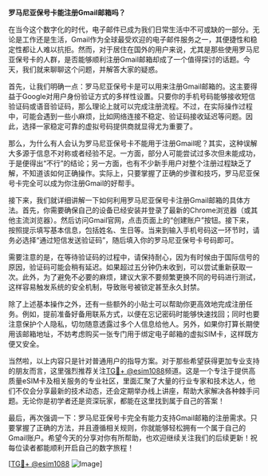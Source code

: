 **罗马尼亚保号卡能注册Gmail邮箱吗？**

在当今这个数字化的时代，电子邮件已成为我们日常生活中不可或缺的一部分。无论是工作还是生活，Gmail作为全球最受欢迎的电子邮件服务之一，其便捷性和稳定性都让人难以抗拒。然而，对于居住在国外的用户来说，尤其是那些使用罗马尼亚保号卡的人群，是否能够顺利注册Gmail邮箱却成了一个值得探讨的话题。今天，我们就来聊聊这个问题，并解答大家的疑惑。

首先，让我们明确一点：罗马尼亚保号卡是可以用来注册Gmail邮箱的。这主要得益于Google对用户身份验证方式的多样性设置。只要你的手机号码能够接收短信验证码或语音验证码，那么理论上就可以完成注册流程。不过，在实际操作过程中，可能会遇到一些小麻烦，比如网络连接不稳定、验证码接收延迟等问题。因此，选择一家稳定可靠的虚拟号码提供商就显得尤为重要了。

那么，为什么有人会认为罗马尼亚保号卡不能用于注册Gmail呢？其实，这种误解大多源于信息不对称或者经验不足。一方面，部分人可能尝试过多次但未能成功，于是便得出“不行”的结论；另一方面，也有不少新手用户对整个注册过程缺乏了解，不知道该如何正确操作。实际上，只要掌握了正确的步骤和技巧，罗马尼亚保号卡完全可以成为你注册Gmail的好帮手。

接下来，我们就详细讲解一下如何利用罗马尼亚保号卡注册Gmail邮箱的具体方法。首先，你需要确保自己的设备已经安装并登录了最新的Chrome浏览器（或其他主流浏览器）。然后访问Gmail官网，点击页面上的“创建账户”按钮。接下来，按照提示填写基本信息，包括姓名、生日等。当来到输入手机号码这一环节时，请务必选择“通过短信发送验证码”，随后填入你的罗马尼亚保号卡号码即可。

需要注意的是，在等待验证码的过程中，请保持耐心，因为有时候由于国际信号的原因，验证码可能会稍有延迟。如果超过五分钟仍未收到，可以尝试重新获取一次。此外，为了避免不必要的麻烦，建议大家不要频繁更换不同的号码进行测试，这样容易触发系统的安全机制，导致账号被锁定甚至永久封禁。

除了上述基本操作之外，还有一些额外的小贴士可以帮助你更高效地完成注册任务。例如，提前准备好备用联系方式，以便在忘记密码时能够快速找回；同时也要注意保护个人隐私，切勿随意透露过多个人信息给他人。另外，如果你打算长期使用该邮箱地址，不妨考虑购买一张专门用于绑定电子邮箱的虚拟SIM卡，这样既方便又安全。

当然啦，以上内容只是针对普通用户的指导方案。对于那些希望获得更加专业支持的朋友而言，这里强烈推荐关注[TG💪+ @esim1088](https://t.me/s/esim1088)频道。这是一个专注于提供高质量eSIM卡及相关服务的专业社区，里面汇聚了大量的行业专家和技术达人，他们不仅会分享最新的技术动态，还会定期举办线上讲座，帮助大家解决各种棘手问题。无论你是初学者还是资深玩家，都能在这里找到属于自己的答案！

最后，再次强调一下：罗马尼亚保号卡完全有能力支持Gmail邮箱的注册需求。只要掌握了正确的方法，并且遵循相关规则，你就能够轻松拥有一个属于自己的Gmail账户。希望今天的分享对你有所帮助，也欢迎继续关注我们的后续更新！祝每位读者都能顺利开启自己的数字旅程！

[[TG💪+ @esim1088](https://t.me/s/esim1088) ![Image](https://i.postimg.cc/4NQfJmqS/Snipaste-2025-05-13-00-14-12.png)]